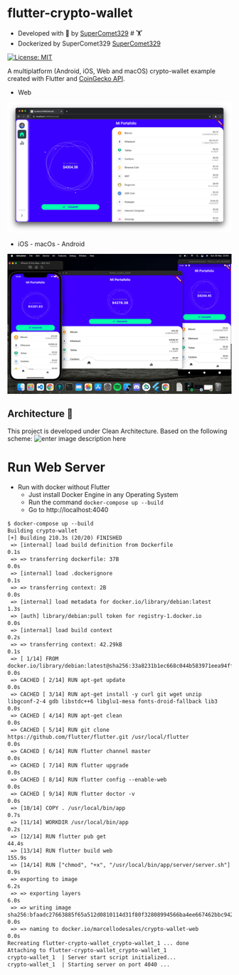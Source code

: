 
# flutter-crypto-wallet

* Developed with 💙 by [SuperComet329][profile_link] # 🏋️
* Dockerized by SuperComet329 [SuperComet329][supercomet329_profile_link]

[![License: MIT][license_badge]][license_link]

A multiplatform (Android, iOS, Web and macOS) crypto-wallet example created with Flutter and [CoinGecko API](https://www.coingecko.com/es).
  


 - Web

![Web](https://raw.githubusercontent.com/supercomet329/flutter-crypto-wallet/readme/screenshots/web.png)
  
  - iOS - macOs - Android 
  
  ![iOS - macOs - Android](https://raw.githubusercontent.com/supercomet329/flutter-crypto-wallet/readme/screenshots/devices.png)

## Architecture 🚀

This project is developed under Clean Architecture. Based on the following scheme:
![enter image description here](https://resocoder.com/wp-content/uploads/2020/03/DDD-Flutter-Diagram-v3.svg)

# Run Web Server

* Run with docker without Flutter
  * Just install Docker Engine in any Operating System
  * Run the command `docker-compose up --build`
  * Go to http://localhost:4040

```console
$ docker-compose up --build
Building crypto-wallet
[+] Building 210.3s (20/20) FINISHED
 => [internal] load build definition from Dockerfile                                                                              0.1s
 => => transferring dockerfile: 37B                                                                                               0.0s
 => [internal] load .dockerignore                                                                                                 0.1s
 => => transferring context: 2B                                                                                                   0.0s
 => [internal] load metadata for docker.io/library/debian:latest                                                                  1.3s
 => [auth] library/debian:pull token for registry-1.docker.io                                                                     0.0s
 => [internal] load build context                                                                                                 0.2s
 => => transferring context: 42.29kB                                                                                              0.1s
 => [ 1/14] FROM docker.io/library/debian:latest@sha256:33a8231b1ec668c044b583971eea94fff37151de3a1d5a3737b08665300c8a0b          0.0s
 => CACHED [ 2/14] RUN apt-get update                                                                                             0.0s
 => CACHED [ 3/14] RUN apt-get install -y curl git wget unzip libgconf-2-4 gdb libstdc++6 libglu1-mesa fonts-droid-fallback lib3  0.0s
 => CACHED [ 4/14] RUN apt-get clean                                                                                              0.0s
 => CACHED [ 5/14] RUN git clone https://github.com/flutter/flutter.git /usr/local/flutter                                        0.0s
 => CACHED [ 6/14] RUN flutter channel master                                                                                     0.0s
 => CACHED [ 7/14] RUN flutter upgrade                                                                                            0.0s
 => CACHED [ 8/14] RUN flutter config --enable-web                                                                                0.0s
 => CACHED [ 9/14] RUN flutter doctor -v                                                                                          0.0s
 => [10/14] COPY . /usr/local/bin/app                                                                                             0.7s
 => [11/14] WORKDIR /usr/local/bin/app                                                                                            0.2s
 => [12/14] RUN flutter pub get                                                                                                  44.4s
 => [13/14] RUN flutter build web                                                                                               155.9s
 => [14/14] RUN ["chmod", "+x", "/usr/local/bin/app/server/server.sh"]                                                            0.9s
 => exporting to image                                                                                                            6.2s
 => => exporting layers                                                                                                           6.0s
 => => writing image sha256:bfaadc27663885f65a512d0810114d31f80f32808994566ba4ee667462bbc942                                      0.0s
 => => naming to docker.io/marcellodesales/crypto-wallet-web                                                                      0.0s
Recreating flutter-crypto-wallet_crypto-wallet_1 ... done
Attaching to flutter-crypto-wallet_crypto-wallet_1
crypto-wallet_1  | Server start script initialized...
crypto-wallet_1  | Starting server on port 4040 ...
```

[license_link]:  https://opensource.org/licenses/MIT

[very_good_analysis_link]:  https://pub.dev/packages/very_good_analysis

[profile_link]:  https://www.linkedin.com/in/hans-david-296a97240/
[supercomet329_profile_link]:  https://www.linkedin.com/in/hans-david-296a97240/
[license_badge]:  https://img.shields.io/badge/license-MIT-blue.svg
